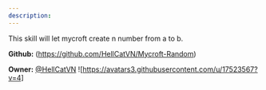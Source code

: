 ```yaml
---
description: 
---
```

This skill will let mycroft create n number from a to b.

**Github:** (https://github.com/HellCatVN/Mycroft-Random)

**Owner:** [@HellCatVN](https://github.com/HellCatVN) ![https://avatars3.githubusercontent.com/u/17523567?v=4]

